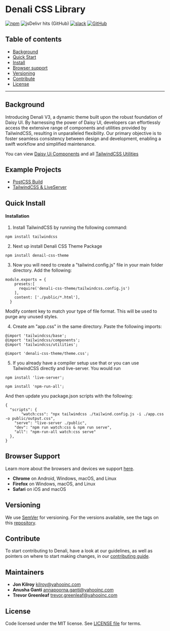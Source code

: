 # Denali CSS Library

[![npm](https://img.shields.io/npm/v/denali-css?color=red)](https://www.npmjs.com/package/denali-css-theme)
![jsDelivr hits (GitHub)](https://img.shields.io/jsdelivr/gh/hm/denali-design/denali-css)
[![slack](https://img.shields.io/badge/slack-Denali-3570f4.svg)](https://denali-design.slack.com/app_redirect?channel=general)
[![GitHub](https://img.shields.io/github/license/denali-design/denali-css)](https://github.com/denali-design/denali-css/blob/master/LICENSE.md)

## Table of contents
 
- [Background](#background)
- [Quick Start](#quick-start)
- [Install](#install)
- [Browser support](#browser-support)
- [Versioning](#versioning)
- [Contribute](#contribute)
- [License](#license)

---

## Background

Introducing Denali V3, a dynamic theme built upon the robust foundation of Daisy UI. By harnessing the power of Daisy UI, developers can effortlessly access the extensive range of components and utilities provided by TailwindCSS, resulting in unparalleled flexibility. Our primary objective is to foster seamless consistency between design and development, enabling a swift workflow and simplified maintenance. 

You can view [Daisy Ui Components](https://daisyui.com/components/) and all [TailwindCSS Utilities]( https://tailwindcss.com/)

## Example Projects
- [PostCSS Build](https://github.com/denali-design/denali-example-project)
- [TailwindCSS & LiveServer](https://github.com/denali-design/denali-example-project)


## Quick Install

#### Installation
1. Install TailwindCSS by running the following command:
```
npm install tailwindcss
```

2. Next up install Denali CSS Theme Package
```
npm install denail-css-theme
```

3. Now you will need to create a "tailwind.config.js" file in your main folder directory. Add the following:

```
module.exports = {
    presets:[
      require('denali-css-theme/tailwindcss.config.js')
    ],
    content: ['./public/*.html'],
  }
```
Modify content key to match your type of file format. This will be used to purge any unused styles.

4. Create am "app.css" in the same directory. Paste the following imports: 
```
@import 'tailwindcss/base';
@import 'tailwindcss/components';
@import 'tailwindcss/utilities';

@import 'denali-css-theme/theme.css';
```

5. If you already have a compiler setup use that or you can use TailwindCSS directly and live-server. You would run 

```
npm install 'live-server';
```

```
npm install 'npm-run-all';
```


And then update you package.json scripts with the following:


```
{
  "scripts": {
       "watch:css": "npx tailwindcss ./tailwind.config.js -i ./app.css -o public/output.css",
    "serve": "live-server ./public",
    "dev": "npm run watch:css & npm run serve",
    "all": "npm-run-all watch:css serve"
  },
}

```



## Browser Support
Learn more about the browsers and devices we support [here](https://denali.design/browsers).
- **Chrome** on Android, Windows, macOS, and Linux
- **Firefox** on Windows, macOS, and Linux
- **Safari** on iOS and macOS


## Versioning

We use [SemVer](http://semver.org/) for versioning. For the versions available, see the tags on this [repository](https://github.com/denali-design/denali-css/tags).


## Contribute

To start contributing to Denali, have a look at our guidelines, as well as pointers on where to start making changes, in our [contributing guide](https://github.com/denali-design/denali-css/blob/master/CONTRIBUTE.md).


## Maintainers

- **Jon Kilroy** kilroy@yahooinc.com
- **Anusha Ganti** annapoorna.ganti@yahooinc.com
- **Trevor Greenleaf** trevor.greenleaf@yahooinc.com


## License

Code licensed under the MIT license. See [LICENSE file](https://github.com/denali-design/denali-css/blob/master/LICENSE.md) for terms.

